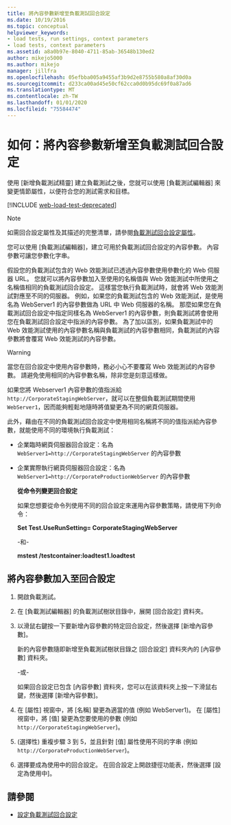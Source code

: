 ```yaml
---
title: 將內容參數新增至負載測試回合設定
ms.date: 10/19/2016
ms.topic: conceptual
helpviewer_keywords:
- load tests, run settings, context parameters
- load tests, context parameters
ms.assetid: a8a0b97e-8040-4711-85ab-36548b130ed2
author: mikejo5000
ms.author: mikejo
manager: jillfra
ms.openlocfilehash: 05efbba005a9455af3b9d2e8755b580a8af30d0a
ms.sourcegitcommit: d233ca00ad45e50cf62cca0d0b95dc69f0a87ad6
ms.translationtype: MT
ms.contentlocale: zh-TW
ms.lasthandoff: 01/01/2020
ms.locfileid: "75584474"
---
```

# <a name="how-to-add-context-parameters-to-a-load-test-run-setting"></a>如何：將內容參數新增至負載測試回合設定

使用 [新增負載測試精靈] 建立負載測試之後，您就可以使用 [負載測試編輯器] 來變更情節屬性，以便符合您的測試需求和目標。

[!INCLUDE [web-load-test-deprecated](includes/web-load-test-deprecated.md)]

> [!NOTE]
> 如需回合設定屬性及其描述的完整清單，請參閱[負載測試回合設定屬性](../test/load-test-run-settings-properties.md)。

您可以使用 [負載測試編輯器]，建立可用於負載測試回合設定的內容參數。 內容參數可讓您參數化字串。

假設您的負載測試包含的 Web 效能測試已透過內容參數使用參數化的 Web 伺服器 URL。 您就可以將內容參數加入至使用的名稱值與 Web 效能測試中所使用之名稱值相同的負載測試回合設定。 這樣當您執行負載測試時，就會將 Web 效能測試對應至不同的伺服器。 例如，如果您的負載測試包含的 Web 效能測試，是使用名為 WebServer1 的內容參數做為 URL 中 Web 伺服器的名稱。 那麼如果您在負載測試回合設定中指定同樣名為 WebServer1 的內容參數，則負載測試將會使用您在負載測試回合設定中指派的內容參數。 為了加以區別，如果負載測試中的 Web 效能測試使用的內容參數名稱與負載測試的內容參數相同，負載測試的內容參數將會覆寫 Web 效能測試的內容參數。

> [!WARNING]
> 當您在回合設定中使用內容參數時，務必小心不要覆寫 Web 效能測試的內容參數。 請避免使用相同的內容參數名稱，除非您是刻意這樣做。

如果您將 Webserver1 內容參數的值指派給 `http://CorporateStagingWebServer`，就可以在整個負載測試期間使用 `WebServer1`，因而能夠輕鬆地隨時將值變更為不同的網頁伺服器。

此外，藉由在不同的負載測試回合設定中使用相同名稱將不同的值指派給內容參數，就能使用不同的環境執行負載測試：

- 企業臨時網頁伺服器回合設定：名為 `WebServer1=http://CorporateStagingWebServer` 的內容參數

- 企業實際執行網頁伺服器回合設定：名為 `WebServer1=http://CorporateProductionWebServer` 的內容參數

  **從命令列變更回合設定**

  如果您想要從命令列使用不同的回合設定來運用內容參數策略，請使用下列命令：

  **Set Test.UseRunSetting= CorporateStagingWebServer**

  -和-

  **mstest /testcontainer:loadtest1.loadtest**

## <a name="to-add-a-context-parameter-to-a-run-setting"></a>將內容參數加入至回合設定

1. 開啟負載測試。

2. 在 [負載測試編輯器] 的負載測試樹狀目錄中，展開 [回合設定] 資料夾。

3. 以滑鼠右鍵按一下要新增內容參數的特定回合設定，然後選擇 [新增內容參數]。

     新的內容參數隨即新增至負載測試樹狀目錄之 [回合設定] 資料夾內的 [內容參數] 資料夾。

     -或-

     如果回合設定已包含 [內容參數] 資料夾，您可以在該資料夾上按一下滑鼠右鍵，然後選擇 [新增內容參數]。

4. 在 [屬性] 視窗中，將 [名稱] 變更為適當的值 (例如 WebServer1)。 在 [屬性] 視窗中，將 [值] 變更為您要使用的參數 (例如 `http://CorporateStagingWebServer`)。

5. (選擇性) 重複步驟 3 到 5，並且針對 [值] 屬性使用不同的字串 (例如 `http://CorporateProductionWebServer`)。

6. 選擇要成為使用中的回合設定。 在回合設定上開啟捷徑功能表，然後選擇 [設定為使用中]。

## <a name="see-also"></a>請參閱

- [設定負載測試回合設定](../test/configure-load-test-run-settings.md)
